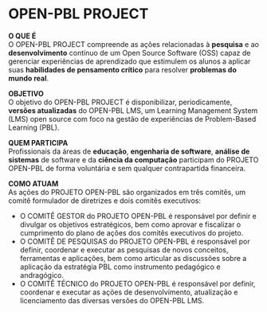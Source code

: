 # OPEN-PBL PROJECT   

**O QUE É**<br>
O OPEN-PBL PROJECT compreende as ações relacionadas à **pesquisa** e ao **desenvolvimento** contínuo de um Open Source Software (OSS) capaz de gerenciar experiências de aprendizado que estimulem os alunos a aplicar suas **habilidades de pensamento crítico** para resolver **problemas do mundo real**.

**OBJETIVO**<br>
O objetivo do OPEN-PBL PROJECT é disponibilizar, periodicamente, **versões atualizadas** do OPEN-PBL LMS, um Learning Management System (LMS) open source com foco na gestão de experiências de Problem-Based Learning (PBL).  

**QUEM PARTICIPA**<br>
Profissionais da áreas de **educação**, **engenharia de software**, **análise de sistemas** de software e da **ciência da computação** participam do PROJETO OPEN-PBL de forma voluntária e sem qualquer contrapartida financeira.

**COMO ATUAM**<br>
As ações do PROJETO OPEN-PBL são organizados em três comitês, um comitê formulador de diretrizes e dois comitês executivos:
* O COMITÊ GESTOR do PROJETO OPEN-PBL é responsável por definir e divulgar os objetivos estratégicos, bem como aprovar e fiscalizar o cumprimento do plano de ações dos comitês executivos do projeto.
* O COMITÊ DE PESQUISAS do PROJETO OPEN-PBL é responsável por definir, coordenar e executar as pesquisas de novos conceitos, ferramentas e aplicações, bem como articular as discussões sobre a aplicação da estratégia PBL como instrumento pedagógico e andragógico.
* O COMITÊ TÉCNICO do PROJETO OPEN-PBL é responsável por definir, coordenar e executar as ações de desenvolvimento, atualização e licenciamento das diversas versões do OPEN-PBL LMS.<br>

